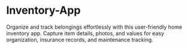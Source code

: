 # Inventory-App
Organize and track belongings effortlessly with this user-friendly home inventory app. Capture item details, photos, and values for easy organization, insurance records, and maintenance tracking.
